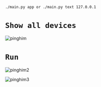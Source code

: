 ```
./main.py app or ./main.py text 127.0.0.1
```

# ```Show all devices```
![pinghim](https://user-images.githubusercontent.com/86805843/186752187-b3240c62-55bb-401e-8f3a-5ac8ea995ea5.png)

# ```Run```

![pinghim2](https://user-images.githubusercontent.com/86805843/186752200-bf5b5771-866a-4779-b14f-6286db3332e2.png)

![pinghim3](https://user-images.githubusercontent.com/86805843/186752207-2d8afb70-4f67-4ac7-999c-6ddf77a0c7fa.png)
